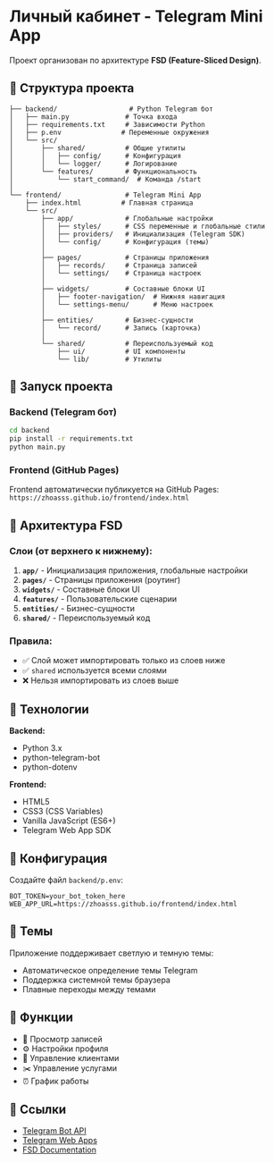 # Личный кабинет - Telegram Mini App

Проект организован по архитектуре **FSD (Feature-Sliced Design)**.

## 📁 Структура проекта

```
├── backend/                  # Python Telegram бот
│   ├── main.py              # Точка входа
│   ├── requirements.txt     # Зависимости Python
│   ├── p.env               # Переменные окружения
│   └── src/
│       ├── shared/          # Общие утилиты
│       │   ├── config/      # Конфигурация
│       │   └── logger/      # Логирование
│       └── features/        # Функциональность
│           └── start_command/  # Команда /start
│
└── frontend/                # Telegram Mini App
    ├── index.html          # Главная страница
    └── src/
        ├── app/             # Глобальные настройки
        │   ├── styles/      # CSS переменные и глобальные стили
        │   ├── providers/   # Инициализация (Telegram SDK)
        │   └── config/      # Конфигурация (темы)
        │
        ├── pages/           # Страницы приложения
        │   ├── records/     # Страница записей
        │   └── settings/    # Страница настроек
        │
        ├── widgets/         # Составные блоки UI
        │   ├── footer-navigation/  # Нижняя навигация
        │   └── settings-menu/      # Меню настроек
        │
        ├── entities/        # Бизнес-сущности
        │   └── record/      # Запись (карточка)
        │
        └── shared/          # Переиспользуемый код
            ├── ui/          # UI компоненты
            └── lib/         # Утилиты
```

## 🚀 Запуск проекта

### Backend (Telegram бот)

```bash
cd backend
pip install -r requirements.txt
python main.py
```

### Frontend (GitHub Pages)

Frontend автоматически публикуется на GitHub Pages:
`https://zhoasss.github.io/frontend/index.html`

## 🎯 Архитектура FSD

### Слои (от верхнего к нижнему):

1. **`app/`** - Инициализация приложения, глобальные настройки
2. **`pages/`** - Страницы приложения (роутинг)
3. **`widgets/`** - Составные блоки UI
4. **`features/`** - Пользовательские сценарии
5. **`entities/`** - Бизнес-сущности
6. **`shared/`** - Переиспользуемый код

### Правила:
- ✅ Слой может импортировать только из слоев ниже
- ✅ `shared` используется всеми слоями
- ❌ Нельзя импортировать из слоев выше

## 🔧 Технологии

**Backend:**
- Python 3.x
- python-telegram-bot
- python-dotenv

**Frontend:**
- HTML5
- CSS3 (CSS Variables)
- Vanilla JavaScript (ES6+)
- Telegram Web App SDK

## 📝 Конфигурация

Создайте файл `backend/p.env`:

```env
BOT_TOKEN=your_bot_token_here
WEB_APP_URL=https://zhoasss.github.io/frontend/index.html
```

## 🎨 Темы

Приложение поддерживает светлую и темную темы:
- Автоматическое определение темы Telegram
- Поддержка системной темы браузера
- Плавные переходы между темами

## 📱 Функции

- 📅 Просмотр записей
- ⚙️ Настройки профиля
- 👥 Управление клиентами
- ✂️ Управление услугами
- ⏰ График работы

## 🔗 Ссылки

- [Telegram Bot API](https://core.telegram.org/bots/api)
- [Telegram Web Apps](https://core.telegram.org/bots/webapps)
- [FSD Documentation](https://feature-sliced.design/)

